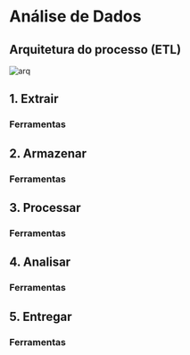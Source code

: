 # Análise de Dados

## Arquitetura do processo (ETL)

![arq]()

## 1. Extrair

### Ferramentas

## 2. Armazenar

### Ferramentas

## 3. Processar

### Ferramentas

## 4. Analisar

### Ferramentas

## 5. Entregar

### Ferramentas

